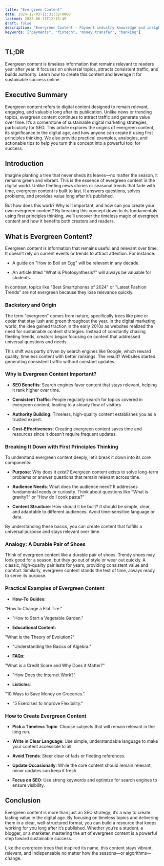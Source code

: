 ```yaml
---
title: "Evergreen Content"
date: 2024-12-03T11:31:32+0000
lastmod: 2025-08-11T12:15:45
draft: false
description: "Evergreen Content - Payment industry knowledge and insights"
keywords: ["payments", "fintech", "money transfer", "banking"]
---
```


## TL;DR

Evergreen content is timeless information that remains relevant to readers year after year. It focuses on universal topics, attracts consistent traffic, and builds authority. Learn how to create this content and leverage it for sustainable success online.

## Executive Summary

Evergreen content refers to digital content designed to remain relevant, engaging, and valuable long after its publication. Unlike news or trending topics, evergreen content continues to attract traffic and generate value over time. It’s a cornerstone of sustainable digital marketing strategies, particularly for SEO. This article explores the origins of evergreen content, its significance in the digital age, and how anyone can create it using first principles thinking. We also provide practical examples, analogies, and actionable tips to help you turn this concept into a powerful tool for success.

## Introduction

Imagine planting a tree that never sheds its leaves—no matter the season, it remains green and vibrant. This is the essence of evergreen content in the digital world. Unlike fleeting news stories or seasonal trends that fade with time, evergreen content is built to last. It answers questions, solves problems, and provides value long after it’s published.

But how does this work? Why is it important, and how can you create your own evergreen content? By breaking this concept down to its fundamentals using first principles thinking, we’ll uncover the timeless magic of evergreen content and how it benefits both creators and readers.

## What is Evergreen Content?

Evergreen content is information that remains useful and relevant over time. It doesn’t rely on current events or trends to attract attention. For instance:

- A guide on "How to Boil an Egg" will be relevant in any decade.

- An article titled "What is Photosynthesis?" will always be valuable for students.

In contrast, topics like "Best Smartphones of 2024" or "Latest Fashion Trends" are not evergreen because they lose relevance quickly.

### Backstory and Origin

The term "evergreen" comes from nature, specifically trees like pine or cedar that stay lush and green throughout the year. In the digital marketing world, the idea gained traction in the early 2010s as websites realized the need for sustainable content strategies. Instead of constantly chasing fleeting trends, creators began focusing on content that addressed universal questions and needs.

This shift was partly driven by search engines like Google, which reward quality, timeless content with better rankings. The result? Websites started generating consistent traffic without constant updates.

### Why is Evergreen Content Important?

- **SEO Benefits**: Search engines favor content that stays relevant, helping it rank higher over time.

- **Consistent Traffic**: People regularly search for topics covered in evergreen content, leading to a steady flow of visitors.

- **Authority Building**: Timeless, high-quality content establishes you as a trusted expert.

- **Cost-Effectiveness**: Creating evergreen content saves time and resources since it doesn’t require frequent updates.

### Breaking It Down with First Principles Thinking

To understand evergreen content deeply, let’s break it down into its core components:

- **Purpose**: Why does it exist? Evergreen content exists to solve long-term problems or answer questions that remain relevant across time.

- **Audience Needs**: What does the audience need? It addresses fundamental needs or curiosity. Think about questions like “What is gravity?” or “How do I cook pasta?”

- **Content Structure**: How should it be built? It should be simple, clear, and adaptable to different audiences. Avoid time-sensitive language or data.

By understanding these basics, you can create content that fulfills a universal purpose and stays relevant over time.

### Analogy: A Durable Pair of Shoes

Think of evergreen content like a durable pair of shoes. Trendy shoes may look good for a season, but they go out of style or wear out quickly. A classic, high-quality pair lasts for years, providing consistent value and comfort. Similarly, evergreen content stands the test of time, always ready to serve its purpose.

### Practical Examples of Evergreen Content

- **How-To Guides**:

"How to Change a Flat Tire."

- "How to Start a Vegetable Garden."

- **Educational Content**:

"What is the Theory of Evolution?"

- "Understanding the Basics of Algebra."

- **FAQs**:

"What is a Credit Score and Why Does it Matter?"

- "How Does the Internet Work?"

- **Listicles**:

"10 Ways to Save Money on Groceries."

- "5 Exercises to Improve Flexibility."

### How to Create Evergreen Content

- **Pick a Timeless Topic**: Choose subjects that will remain relevant in the long run.

- **Write in Clear Language**: Use simple, understandable language to make your content accessible to all.

- **Avoid Trends**: Steer clear of fads or fleeting references.

- **Update Occasionally**: While the core content should remain relevant, minor updates can keep it fresh.

- **Focus on SEO**: Use strong keywords and optimize for search engines to ensure visibility.

## Conclusion

Evergreen content is more than just an SEO strategy; it’s a way to create lasting value in the digital age. By focusing on timeless topics and delivering them in a clear, well-structured format, you can build a resource that keeps working for you long after it’s published. Whether you’re a student, a blogger, or a marketer, mastering the art of evergreen content is a powerful step toward sustainable success.

Like the evergreen trees that inspired its name, this content stays vibrant, relevant, and indispensable no matter how the seasons—or algorithms—change.